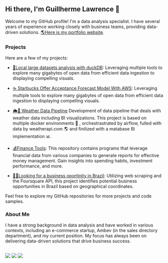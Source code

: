 ## Hi there, I'm Guillherme Lawrence 👋

Welcome to my GitHub profile! I'm a data analysis specialist. I have several years of experience working closely with business teams, providing data-driven solutions. [🌎Here is my portfolio website](https://guilherlro.github.io/portfolio/).

### Projects

Here are a few of my projects:
- [🐥Local large datasets analysis with duckDB](https://github.com/GuilherLRO/brasilian_companies_analysis_with_duckdb): Leveraging multiple tools to explore many gigabytes of open data from efficient data ingestion to displaying compelling visuals.
- [☕ Starbucks Offer Acceptance Forecast Model With AWS](https://github.com/GuilherLRO/Starbucks-Offer-Acceptance-Forecast-Model-With-AWS): Leveraging multiple tools to explore many gigabytes of open data from efficient data ingestion to displaying compelling visuals.

- [🌦️🔄 Weather Data Pipeline](https://github.com/GuilherLRO/weather-data-pipeline) Development of data pipeline that deals with weather data including BI visualizations. This project is based on multiple docker environments 🐳 , orchestrastrated by airflow, fulled with data by weatherapi.com 🌎 and finilized with a matabase Bi implementation 📊.

- [💰Finance Tools](https://github.com/GuilherLRO/finance-tools): This repository contains programs that leverage financial data from various companies to generate reports for effective money management. Gain insights into spending habits, investment performance, and more.

- [🔎💸Looking for a business oportinity in Brazil](https://github.com/GuilherLRO/IBM-Data-Science-Professional-Certificate_Capstone): Utilizing web scraping and the Foursquare API, this project identifies potential business opportunities in Brazil based on geographical coordinates.

Feel free to explore my GitHub repositories for more projects and code samples.

### About Me

I have a strong background in data analysis and have worked in various contexts, including an e-commerce startup, Ambev (in the sales directory department), and my current position. My focus has always been on delivering data-driven solutions that drive business success.

##
 
<div> 
  <a href = "https://www.linkedin.com/in/guilhermelro/"><img src="https://img.shields.io/badge/LinkedIn-0077B5?style=for-the-badge&logo=linkedin&logoColor=white" target="_blank"></a>
  <a href = "mailto:guilhermelro2@gmail.com"><img src="https://img.shields.io/badge/Gmail-D14836?style=for-the-badge&logo=gmail&logoColor=white" target="_blank"></a>
  <a href = "https://medium.com/@guilherme-lawrence/"><img src="https://img.shields.io/badge/Medium-12100E?style=for-the-badge&logo=medium&logoColor=white"target="_blank"></a>
                                                                        
</div>


<!---
- 📫 How to reach me ...


GuilherLRO/GuilherLRO is a ✨ special ✨ repository because its `README.md` (this file) appears on your GitHub profile.
You can click the Preview link to take a look at your changes. , for now, my main objective is to learn
--->
